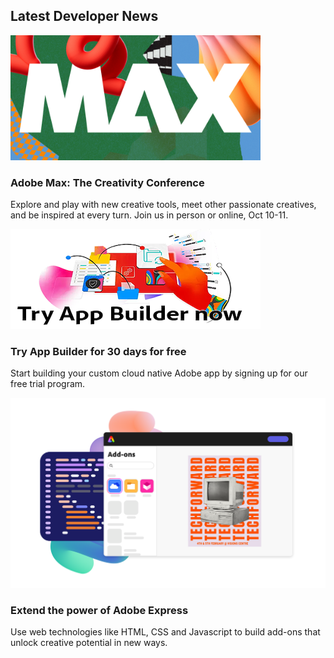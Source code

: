 <TitleBlock slots="heading" theme="lightest" />

## Latest Developer News

<ResourceCard slots="link, image, heading, text" width="33%"  theme='lightest' className="useCaseCard index-adobe-max"/>

[](https://max.adobe.com/?promoid=91BF4SHP&mv=other)

![Adobe MAX](../images/MAX2023-DevDotCom-Images-400x200-B.png)

### Adobe Max: The Creativity Conference

Explore and play with new creative tools, meet other passionate creatives, and be inspired at every turn. Join us in person or online, Oct 10-11.

<ResourceCard slots="link, image, heading, text" width="33%"  theme='lightest' className="useCaseCard index-app-builder" />

[](https://developer.adobe.com/app-builder/trial/)

![App Builder](../images/Try_App_Builder_now_CTA.png)

### Try App Builder for 30 days for free

Start building your custom cloud native Adobe app by signing up for our free trial program.

<ResourceCard slots="link, image, heading, text" width="33%"  theme='lightest' className="useCaseCard index-express" />

[](https://developer.adobe.com/express-add-ons/)

![Adobe Express](../images/Explore_Image_1.png)

### Extend the power of Adobe Express

Use web technologies like HTML, CSS and Javascript to build add-ons that unlock creative potential in new ways.